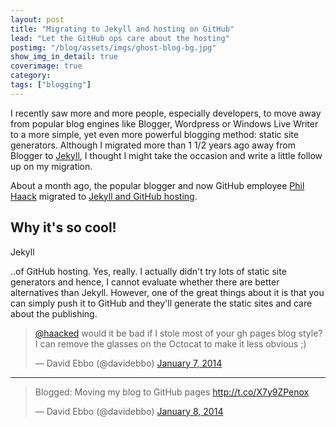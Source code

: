 ```yaml
---
layout: post
title: "Migrating to Jekyll and hosting on GitHub"
lead: "Let the GitHub ops care about the hosting"
postimg: "/blog/assets/imgs/ghost-blog-bg.jpg"
show_img_in_detail: true
coverimage: true
category: 
tags: ["blogging"]
---
```


I recently saw more and more people, especially developers, to move away from popular blog engines like Blogger, Wordpress or Windows Live Writer to a more simple, yet even more powerful blogging method: static site generators. Although I migrated more than 1 1/2 years ago away from Blogger to [Jekyll](http://jekyllrb.com), I thought I might take the occasion and write a little follow up on my migration.

About a month ago, the popular blogger and now GitHub employee [Phil Haack](http://twitter.com/haacked) migrated to [Jekyll and GitHub hosting](http://haacked.com/archive/2013/12/02/dr-jekyll-and-mr-haack/).

## Why it's so cool!

Jekyll

..of GitHub hosting. Yes, really. I actually didn't try lots of static site generators and hence, I cannot evaluate whether there are better alternatives than Jekyll. However, one of the great things about it is that you can simply push it to GitHub and they'll generate the static sites and care about the publishing.


<blockquote class="twitter-tweet" lang="en"><p><a href="https://twitter.com/haacked">@haacked</a> would it be bad if I stole most of your gh pages blog style? I can remove the glasses on the Octocat to make it less obvious ;)</p>&mdash; David Ebbo (@davidebbo) <a href="https://twitter.com/davidebbo/statuses/420425513232891904">January 7, 2014</a></blockquote>
<script async src="//platform.twitter.com/widgets.js" charset="utf-8"></script>

---

<blockquote class="twitter-tweet" lang="en"><p>Blogged: Moving my blog to GitHub pages <a href="http://t.co/X7y9ZPenox">http://t.co/X7y9ZPenox</a></p>&mdash; David Ebbo (@davidebbo) <a href="https://twitter.com/davidebbo/statuses/420811169721368576">January 8, 2014</a></blockquote>
<script async src="//platform.twitter.com/widgets.js" charset="utf-8"></script>
